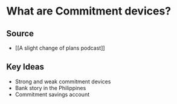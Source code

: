 # What are Commitment devices?

## Source
- [[A slight change of plans podcast]]

## Key Ideas
- Strong and weak commitment devices 
- Bank story in the Philippines
- Commitment savings account 
